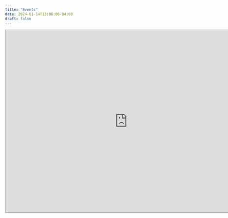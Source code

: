 ```yaml
---
title: "Events"
date: 2024-01-14T13:06:06-04:00
draft: false
---
```

<iframe src="https://calendar.google.com/calendar/embed?height=600&wkst=1&bgcolor=%23ffffff&ctz=America%2FNew_York&showPrint=1&src=YTMyYTE5OTg5NDgxMDM4ZjZhYTY3YzQwZGI3NmMzM2YwNjBhNGU1ZWNmNjAzZTg5ZGExODA5NTlkMmM1NjZiMUBncm91cC5jYWxlbmRhci5nb29nbGUuY29t&color=%23D50000" style="border:solid 1px #777" width="800" height="600" frameborder="0" scrolling="no"></iframe>

